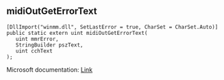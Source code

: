 ## midiOutGetErrorText

```
[DllImport("winmm.dll", SetLastError = true, CharSet = CharSet.Auto)]
public static extern uint midiOutGetErrorText(
   uint mmrError,
   StringBuilder pszText,
   uint cchText
);
```

Microsoft documentation: [Link](https://learn.microsoft.com/en-us/windows/win32/api/mmeapi/nf-mmeapi-midioutgeterrortext)
